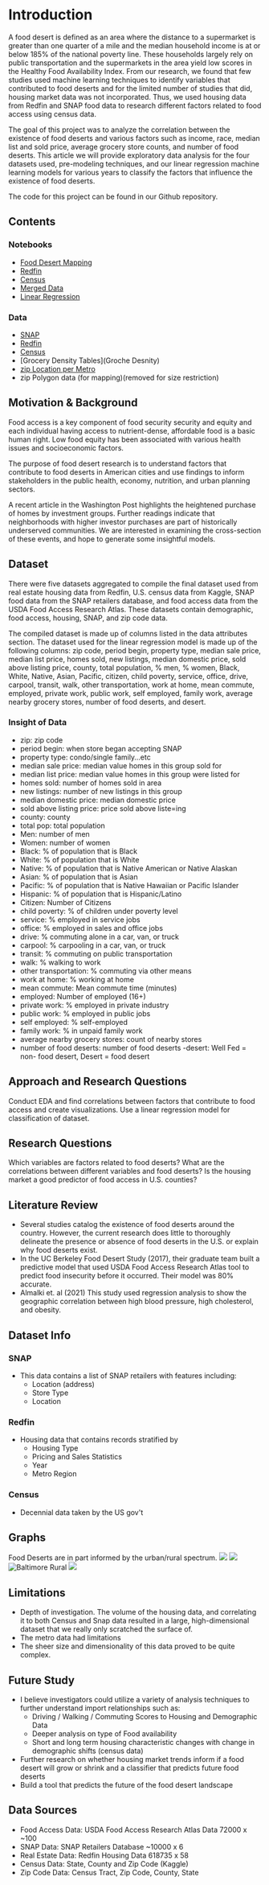 # Introduction
A food desert is defined as an area where the distance to a supermarket is greater than one quarter of a mile and the median household income is at or below 185% of the national poverty line. These households largely rely on public transportation and the supermarkets in the area yield low scores in the Healthy Food Availability Index. From our research, we found that few studies used machine learning techniques to identify variables that contributed to food deserts and for the limited number of studies that did, housing market data was not incorporated. Thus, we used housing data from Redfin and SNAP food data to research different factors related to food access using census data. 

The goal of this project was to analyze the correlation between the existence of food deserts and various factors such as income, race, median list and sold price, average grocery store counts, and number of food deserts. This article we will provide exploratory data analysis for the four datasets used, pre-modeling techniques, and our linear regression machine learning models for various years to classify the factors that influence the existence of food deserts. 

The code for this project can be found in our Github repository.
## Contents
### Notebooks
- [Food Desert Mapping](Notebooks/Food_Dessert_Mapping.ipynb)
- [Redfin](Notebooks/Redfin_Mapping.ipynb)
- [Census](Notebooks/Demographic_Census_Data.ipynb)
- [Merged Data](Notebooks/Combined_dataset.ipynb)
- [Linear Regression](Notebooks/Linear_Regression_Model.ipynb)
### Data
- [SNAP](SNAP_Data.csv)
- [Redfin](Redfin_Zip_Data)
- [Census](Census)
- [Grocery Density Tables](Groche Desnity)
- [zip Location per Metro](Metro_Zips)
- zip Polygon data (for mapping)(removed for size restriction)
## Motivation & Background
Food access is a key component of food security security and equity and each individual having access to nutrient-dense, affordable food is a basic human right. Low food equity has been associated with various health issues and socioeconomic factors. 

The purpose of food desert research is to understand factors that contribute to food deserts in American cities and use findings to inform stakeholders in the public health, economy, nutrition, and urban planning sectors. 

A recent article in the Washington Post highlights the heightened purchase of homes by investment groups.  Further readings indicate that neighborhoods with higher investor purchases are part of historically underserved communities.
We are interested in examining the cross-section of these events, and hope to generate some insightful models.  

## Dataset

There were five datasets aggregated to compile the final dataset used from real estate housing data from Redfin, U.S. census data from Kaggle, SNAP food data from the SNAP retailers database, and food access data from the USDA Food Access Research Atlas. These datasets contain demographic, food access, housing, SNAP, and zip code data. 

The compiled dataset is made up of columns listed in the data attributes section. The dataset used for the linear regression model is made up of the following columns: zip code, period begin, property type, median sale price, median list price, homes sold, new listings, median domestic price, sold above listing price, county, total population, % men, % women, Black, White, Native, Asian, Pacific, citizen, child poverty, service, office, drive, carpool, transit, walk, other transportation, work at home, mean commute, employed, private work, public work, self employed, family work, average nearby grocery stores, number of food deserts, and desert.

### Insight of Data
- zip: zip code 
- period begin: when store began accepting SNAP
- property type: condo/single family…etc
- median sale price: median value homes in this group sold for
- median list price: median value homes in this group were listed for
- homes sold: number of homes sold in area
- new listings:  number of new listings in this group
- median domestic price: median domestic price 
- sold above listing price: price sold above liste=ing 
- county: county
- total pop: total population 
- Men: number of men
- Women: number of women
- Black: % of population that is Black
- White:  % of population that is White
- Native: % of population that is Native American or Native Alaskan
- Asian: % of population that is Asian
- Pacific: % of population that is Native Hawaiian or Pacific Islander
- Hispanic: % of population that is Hispanic/Latino
- Citizen: Number of Citizens
- child poverty: % of children under poverty level
- service: % employed in service jobs
- office:  % employed in sales and office jobs
- drive: % commuting alone in a car, van, or truck
- carpool: % carpooling in a car, van, or truck
- transit: % commuting on public transportation
- walk:  % walking to work
- other transportation:  % commuting via other means
- work at home:  % working at home
- mean commute:  Mean commute time (minutes)
- employed: Number of employed (16+)
- private work: % employed in private industry
- public work:  % employed in public jobs
- self employed:  % self-employed
- family work: % in unpaid family work 
- average nearby grocery stores: count of nearby stores 
- number of food deserts: number of food deserts 
-desert: Well Fed = non- food desert, Desert = food desert

## Approach and Research Questions

Conduct EDA and find correlations between factors that contribute to food access and create visualizations. 
Use a linear regression model for classification of dataset.

## Research Questions 

Which variables are factors related to food deserts? 
What are the correlations between different variables and food deserts?
Is the housing market a good predictor of food access in U.S. counties?

## Literature Review
- Several studies catalog the existence of food deserts around the country. However, the current research does little to thoroughly delineate the presence or absence of food deserts in the U.S. or explain why food deserts exist.
- In the UC Berkeley Food Desert Study (2017), their graduate team built a predictive model that used USDA Food Access Research Atlas tool to predict food insecurity before it occurred. Their model was 80% accurate. 
- Almalki et. al (2021) This study used regression analysis to show the geographic correlation between high blood pressure, high cholesterol, and obesity. 


## Dataset Info
### SNAP
- This data contains a list of SNAP retailers with features including:
  - Location (address)
  - Store Type
  - Location
### Redfin
- Housing data that contains records stratified by
  - Housing Type
  - Pricing and Sales Statistics
  - Year
  - Metro Region
### Census
- Decennial data taken by the US gov't

## Graphs
Food Deserts are in part informed by the urban/rural spectrum. 
![](Density_Graphs/Atlanta_rural_desert.png) ![](Density_Graphs/Atlanta_urban_desert.png)
![Baltimore Rural](Density_Graphs/Baltimore_rural_desert.png) ![](Density_Graphs/Baltimore_urban_desert.png)

## Limitations
- Depth of investigation. The volume of the housing data, and correlating it to both Census and Snap data resulted in a large, high-dimensional dataset that we really only scratched the surface of.  
- The metro data had limitations 
- The sheer size and dimensionality of this data proved to be quite complex.  

## Future Study
- I believe investigators could utilize a variety of analysis techniques to further understand import relationships such as: 
  - Driving / Walking / Commuting Scores to Housing and Demographic Data
  - Deeper analysis on type of Food availability
  - Short and long term housing characteristic changes with change in demographic shifts (census data)
- Further research on whether housing market trends inform if a food desert will grow or shrink and a classifier that predicts future food deserts
- Build a tool that predicts the future of the food desert landscape

## Data Sources
- Food Access Data: USDA Food Access Research Atlas Data 72000 x ~100
- SNAP Data: SNAP Retailers Database ~10000 x 6
- Real Estate Data: Redfin Housing Data 618735 x 58
- Census Data: State, County and Zip Code (Kaggle) 
- Zip Code Data: Census Tract, Zip Code, County, State

